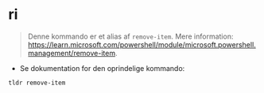 # ri

> Denne kommando er et alias af `remove-item`.
> Mere information: <https://learn.microsoft.com/powershell/module/microsoft.powershell.management/remove-item>.

- Se dokumentation for den oprindelige kommando:

`tldr remove-item`

